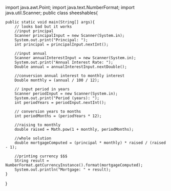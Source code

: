 import java.awt.Point;
import java.text.NumberFormat;
import java.util.Scanner;
public class sheeshables{
    
    public static void main(String[] args){
        // looks bad but it works
        //input principal
        Scanner principalInput = new Scanner(System.in);
        System.out.print("Principal: ");
        int principal = principalInput.nextInt();

        //input annual
        Scanner annualInterestInput = new Scanner(System.in);
        System.out.print("Annual Interest Rate: ");
        Double annual = annualInterestInput.nextDouble();

        //conversion annual interest to monthly interest
        Double monthly = (annual / 100 / 12);

        // input period in years
        Scanner periodInput = new Scanner(System.in);
        System.out.print("Period (years): ");
        int periodYears = periodInput.nextInt();

        // conversion years to months
        int periodMonths = (periodYears * 12);

        //raising to monthly 
        double raised = Math.pow(1 + monthly, periodMonths);    

        //whole solution
        double mortgageComputed = (principal * monthly) * raised / (raised - 1);

        //printing currency $$$
        String result = NumberFormat.getCurrencyInstance().format(mortgageComputed);
        System.out.println("Mortgage: " + result);
    }
} 
